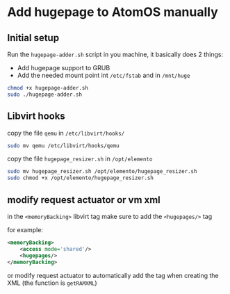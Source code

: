 # Add hugepage to AtomOS manually

## Initial setup

Run the `hugepage-adder.sh` script in you machine, it basically does 2 things:
 - Add hugepage support to GRUB
 - Add the needed mount point int `/etc/fstab` and in `/mnt/huge`
```bash
chmod +x hugepage-adder.sh
sudo ./hugepage-adder.sh
```

## Libvirt hooks

copy the file `qemu` in `/etc/libvirt/hooks/`
```bash
sudo mv qemu /etc/libvirt/hooks/qemu
```
copy the file `hugepage_resizer.sh` in `/opt/elemento`
```bash
sudo mv hugepage_resizer.sh /opt/elemento/hugepage_resizer.sh
sudo chmod +x /opt/elemento/hugepage_resizer.sh
```

## modify request actuator or vm xml
in the `<memoryBacking>` libvirt tag make sure to add the `<hugepages/>` tag

for example:
```xml
<memoryBacking>
    <access mode='shared'/>
    <hugepages/>
</memoryBacking>
```

or modify request actuator to automatically add the tag when creating the XML (the function is `getRAMXML`)